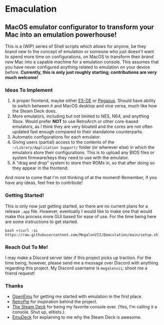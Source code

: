 # Emaculation

## MacOS emulator configurator to transform your Mac into an emulation powerhouse!

This is a (WIP) series of Shell scripts which allows for anyone, be they brand new to the concept of emulation or someone who just doesn't want to spend more time on configurations, on MacOS to transform their *brand new* Mac into a capable machine for a emulation console. This assumes that you have never configured anything related to emulation on your device before. **Currently, this is only just roughly starting; contributions are very much welcome!**

### Ideas To Implement

1. A proper frontend, maybe either [ES-DE](https://es-de.org) or [Pegasus](https://pegasus-frontend.org/). Should have ability to switch between it and MacOS desktop and vice versa, much like how the Steam Deck does.
2. More emulators, including but not limited to NES, N64, and anything Xbox. Would prefer **NOT** to use RetroArch or other core-based emulators, as I think they are very bloated and the cores are not often updated fast enough compared to their standalone counterparts.
3. Automatic configurations for each emulator.
4. Giving users (partial) access to the contents of the `~/Library/Application Support/` folder (or wherever else) in which the emulators store their configurations. This is to upload any BIOS files or system firmware/keys they need to use with the emulator.
5. A "drag and drop" system to store their ROMs in, so that after doing so they appear in the frontend.

And more to come that I'm not thinking of at the moment! Remember, if you have any ideas, feel free to contribute!

### Getting Started!

This is only now just getting started, so there are no current plans for a release `.app` file. However, eventually I would like to make one that would make this process more GUI based for ease of use. For the time being here are some instructions to get started.

```
bash <(curl -sL https://raw.githubusercontent.com/MegalonVII/Emaculation/main/setup.sh)
```

### Reach Out To Me!

I may make a Discord server later if this project picks up traction. For the time being, however, please send me a message over Discord with anything regarding this project. My Discord username is `megalonvii`; shoot me a friend request!

### Thanks

- [OpenEmu](https://openemu.org/) for getting me started with emulation in the first place.
- [RetroPie](https://github.com/RetroPie/RetroPie-Setup) for inspiration behind the project.
- [The Steam Deck](https://www.steamdeck.com/en/) for being my favorite console ever. (Yes, I'm calling it a console. Shut up, elitists.).
- [EmuDeck](https://www.emudeck.com/) for explaining to me why the Steam Deck is awesome.
